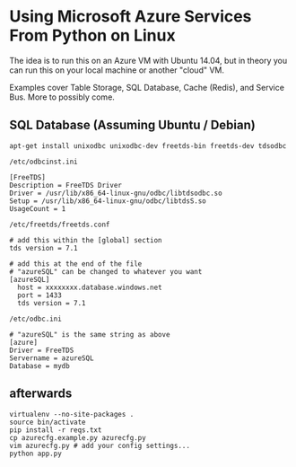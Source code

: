 # Using Microsoft Azure Services From Python on Linux

The idea is to run this on an Azure VM with Ubuntu 14.04, but in theory you can run this on your local machine or another "cloud" VM.

Examples cover Table Storage, SQL Database, Cache (Redis), and Service Bus. More to possibly come.

## SQL Database (Assuming Ubuntu / Debian)

`apt-get install unixodbc unixodbc-dev freetds-bin freetds-dev tdsodbc`

`/etc/odbcinst.ini`

    [FreeTDS]
    Description = FreeTDS Driver
    Driver = /usr/lib/x86_64-linux-gnu/odbc/libtdsodbc.so
    Setup = /usr/lib/x86_64-linux-gnu/odbc/libtdsS.so
    UsageCount = 1

`/etc/freetds/freetds.conf`

    # add this within the [global] section
    tds version = 7.1

    # add this at the end of the file
    # "azureSQL" can be changed to whatever you want
    [azureSQL]
      host = xxxxxxxx.database.windows.net
      port = 1433
      tds version = 7.1

`/etc/odbc.ini`

    # "azureSQL" is the same string as above
    [azure]
    Driver = FreeTDS
    Servername = azureSQL
    Database = mydb

## afterwards

    virtualenv --no-site-packages .
    source bin/activate
    pip install -r reqs.txt
    cp azurecfg.example.py azurecfg.py
    vim azurecfg.py # add your config settings...
    python app.py
